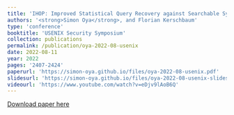 ```yaml
---
title: 'IHOP: Improved Statistical Query Recovery against Searchable Symmetric Encryption through Quadratic Optimization'
authors: '<strong>Simon Oya</strong>, and Florian Kerschbaum'
type: 'conference'
booktitle: 'USENIX Security Symposium'
collection: publications
permalink: /publication/oya-2022-08-usenix
date: 2022-08-11
year: 2022
pages: '2407-2424'
paperurl: 'https://simon-oya.github.io/files/oya-2022-08-usenix.pdf'
slidesurl: 'https://simon-oya.github.io/files/oya-2022-08-usenix-slides.pdf'
videourl: 'https://www.youtube.com/watch?v=eDjv9lAoB6Q'
---
```


[Download paper here](http://simon-oya.github.io/files/oya-2022-08-usenix.pdf)
